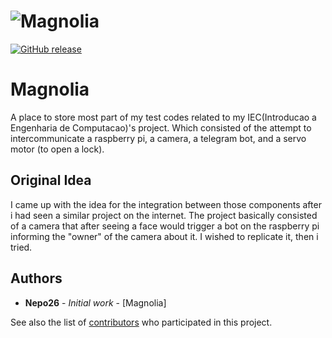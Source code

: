 <!-- Comment -->
![Magnolia]()
==========

[![GitHub release](https://img.shields.io/github/license/Nepo26/Magnolia.svg)][license]

[license]: https://github.com/Nepo26/Magnolia/blob/master/LICENSE

# Magnolia

A place to store most part of my test codes related to my IEC(Introducao a Engenharia de Computacao)'s project. Which consisted of the attempt to intercommunicate a raspberry pi, a camera, a telegram bot, and a servo motor (to open a lock).


## Original Idea

I came up with the idea for the integration between those components after i had seen a similar project on the internet. The project basically consisted of a camera that after seeing a face would trigger a bot on the raspberry pi informing the "owner" of the camera about it. I wished to replicate it, then i tried.
## Authors

* **Nepo26** - *Initial work* - [Magnolia]

See also the list of [contributors](https://github.com/Nepo26/Magnolia/contributors) who participated in this project.
